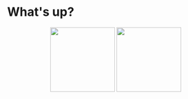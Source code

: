 #  What's up? 

<p align="center">
   <img src="https://github-readme-stats.vercel.app/api/wakatime?username=romankoshchei&theme=nord&hide=other&hide_border=true&langs_count=4&custom_title=Week%20activity" height=150>
   <img src="https://github-top-langs.herokuapp.com/user?name=roman-koshchei&hide=html,css&includePrivate=false&background=%232e3443&count=6" height=150>
</p>


<!-- 
old github langs
   <img src="https://github-readme-stats.vercel.app/api/top-langs?username=roman-koshchei&theme=nord&hide=html&layout=compact&hide_title=true&langs_count=5&hide_border=true" height=150>
-->
